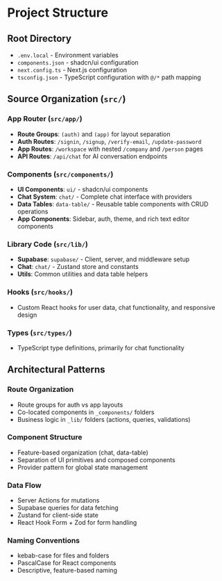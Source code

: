 # Project Structure

## Root Directory
- `.env.local` - Environment variables
- `components.json` - shadcn/ui configuration
- `next.config.ts` - Next.js configuration
- `tsconfig.json` - TypeScript configuration with `@/*` path mapping

## Source Organization (`src/`)

### App Router (`src/app/`)
- **Route Groups**: `(auth)` and `(app)` for layout separation
- **Auth Routes**: `/signin`, `/signup`, `/verify-email`, `/update-password`
- **App Routes**: `/workspace` with nested `/company` and `/person` pages
- **API Routes**: `/api/chat` for AI conversation endpoints

### Components (`src/components/`)
- **UI Components**: `ui/` - shadcn/ui components
- **Chat System**: `chat/` - Complete chat interface with providers
- **Data Tables**: `data-table/` - Reusable table components with CRUD operations
- **App Components**: Sidebar, auth, theme, and rich text editor components

### Library Code (`src/lib/`)
- **Supabase**: `supabase/` - Client, server, and middleware setup
- **Chat**: `chat/` - Zustand store and constants
- **Utils**: Common utilities and data table helpers

### Hooks (`src/hooks/`)
- Custom React hooks for user data, chat functionality, and responsive design

### Types (`src/types/`)
- TypeScript type definitions, primarily for chat functionality

## Architectural Patterns

### Route Organization
- Route groups for auth vs app layouts
- Co-located components in `_components/` folders
- Business logic in `_lib/` folders (actions, queries, validations)

### Component Structure
- Feature-based organization (chat, data-table)
- Separation of UI primitives and composed components
- Provider pattern for global state management

### Data Flow
- Server Actions for mutations
- Supabase queries for data fetching
- Zustand for client-side state
- React Hook Form + Zod for form handling

### Naming Conventions
- kebab-case for files and folders
- PascalCase for React components
- Descriptive, feature-based naming